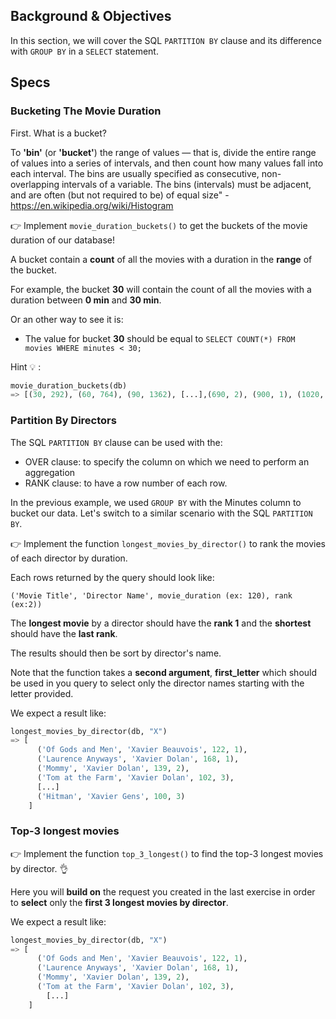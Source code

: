 ## Background & Objectives

In this section, we will cover the SQL `PARTITION BY` clause and its difference with `GROUP BY` in a `SELECT` statement.

## Specs

### Bucketing The Movie Duration

First. What is a bucket?

To **'bin'** (or **'bucket'**) the range of values — that is, divide the entire range of values into a series of intervals, and then count how many values fall into each interval. The bins are usually specified as consecutive, non-overlapping intervals of a variable. The bins (intervals) must be adjacent, and are often (but not required to be) of equal size" - https://en.wikipedia.org/wiki/Histogram

👉 Implement `movie_duration_buckets()` to get the buckets of the movie duration of our database!

A bucket contain a **count** of all the movies with a duration in the **range** of the bucket.

For example, the bucket **30** will contain the count of all the movies with a duration between **0 min** and **30 min**.

Or an other way to see it is:
- The value for bucket **30** should be equal to `SELECT COUNT(*) FROM movies WHERE minutes < 30;`

Hint 💡 :

```python
movie_duration_buckets(db)
=> [(30, 292), (60, 764), (90, 1362), [...],(690, 2), (900, 1), (1020, 1)]
```

### Partition By Directors

The SQL `PARTITION BY` clause can be used with the:
- OVER clause: to specify the column on which we need to perform an aggregation
- RANK clause: to have a row number of each row.

In the previous example, we used `GROUP BY` with the Minutes column to bucket our data. Let's switch to a similar scenario with the SQL `PARTITION BY`.

👉 Implement the function `longest_movies_by_director()` to rank the movies of each director by duration.

Each rows returned by the query should look like:

`('Movie Title', 'Director Name', movie_duration (ex: 120), rank (ex:2))`

The **longest movie** by a director should have the **rank 1** and the **shortest** should have the **last rank**.

The results should then be sort by director's name.

Note that the function takes a **second argument**, **first_letter** which should be used in you query to select only the director names starting with the letter provided.

We expect a result like:

```python
longest_movies_by_director(db, "X")
=> [
      ('Of Gods and Men', 'Xavier Beauvois', 122, 1),
      ('Laurence Anyways', 'Xavier Dolan', 168, 1),
      ('Mommy', 'Xavier Dolan', 139, 2),
      ('Tom at the Farm', 'Xavier Dolan', 102, 3),
      [...]
      ('Hitman', 'Xavier Gens', 100, 3)
    ]
```

### Top-3 longest movies

👉 Implement the function `top_3_longest()` to find the top-3 longest movies by director. 👌

Here you will **build on** the request you created in the last exercise in order to **select** only the **first 3 longest movies by director**.

We expect a result like:

```python
longest_movies_by_director(db, "X")
=> [
      ('Of Gods and Men', 'Xavier Beauvois', 122, 1),
      ('Laurence Anyways', 'Xavier Dolan', 168, 1),
      ('Mommy', 'Xavier Dolan', 139, 2),
      ('Tom at the Farm', 'Xavier Dolan', 102, 3),
        [...]
    ]
```

